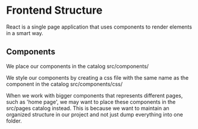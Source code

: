 # Frontend Structure

React is a single page application that uses components to render elements in a smart way.

## Components

We place our components in the catalog src/components/

We style our components by creating a css file with the same name as the component in the catalog src/components/css/

When we work with bigger components that represents different pages, such as 'home page', we may want to place these components in the src/pages catalog instead. This is because we want to maintain an organized structure in our project and not just dump everything into one folder.